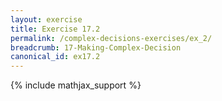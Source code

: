 ```yaml
---
layout: exercise
title: Exercise 17.2
permalink: /complex-decisions-exercises/ex_2/
breadcrumb: 17-Making-Complex-Decision
canonical_id: ex17.2
---
```


{% include mathjax_support %}
